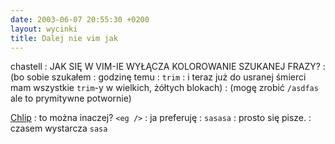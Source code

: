 ```yaml
---
date: 2003-06-07 20:55:30 +0200
layout: wycinki
title: Dalej nie vim jak
---
```


chastell
: JAK SIĘ W VIM-IE WYŁĄCZA KOLOROWANIE SZUKANEJ FRAZY?
: (bo sobie szukałem
: godzinę temu
: `trim`
: i teraz już do usranej śmierci mam wszystkie `trim`-y w wielkich, żółtych blokach)
: (mogę zrobić `/asdfas` ale to prymitywne potwornie)

[Chlip](http://chlip.pl/ 'tak, ten Chlip, nie ma ich wielu')
: to można inaczej? `<eg />`
: ja preferuję
: `sasasa`
: prosto się pisze.
: czasem wystarcza `sasa`
